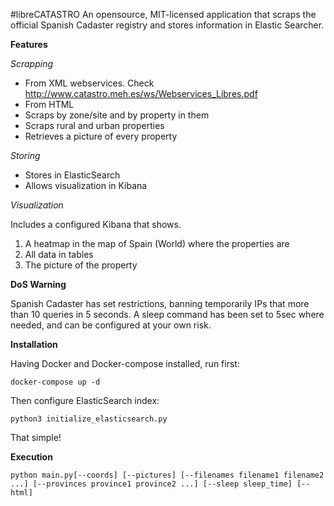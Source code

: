 #libreCATASTRO
An opensource, MIT-licensed application that scraps the official Spanish 
Cadaster registry and stores information in Elastic Searcher.

**Features**

_Scrapping_
* From XML webservices. Check http://www.catastro.meh.es/ws/Webservices_Libres.pdf
* From HTML
* Scraps by zone/site and by property in them
* Scraps rural and urban properties
* Retrieves a picture of every property

_Storing_
* Stores in ElasticSearch
* Allows visualization in Kibana

_Visualization_

Includes a configured Kibana that shows.
1) A heatmap in the map of Spain (World) where the properties are
2) All data in tables
3) The picture of the property

**DoS Warning**

Spanish Cadaster has set restrictions, banning temporarily IPs that more than 10 
queries in 5 seconds. A sleep command has been set to 5sec where needed, and can be configured
at your own risk.

**Installation**

Having Docker and Docker-compose installed, run first:
```
docker-compose up -d 
```

Then configure ElasticSearch index:
```
python3 initialize_elasticsearch.py
```

That simple!

**Execution**
```
python main.py[--coords] [--pictures] [--filenames filename1 filename2 ...] [--provinces province1 province2 ...] [--sleep sleep_time] [--html]
```

